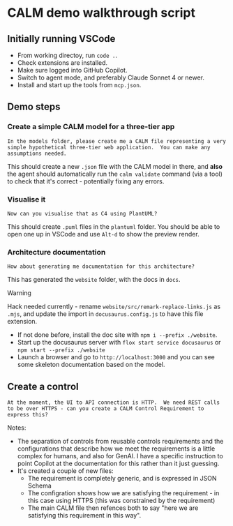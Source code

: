 # CALM demo walkthrough script

## Initially running VSCode

* From working directoy, run `code .`.
* Check extensions are installed.
* Make sure logged into GitHub Copilot.
* Switch to agent mode, and preferably Claude Sonnet 4 or newer.
* Install and start up the tools from `mcp.json`.


## Demo steps

### Create a simple CALM model for a three-tier app

```prompt
In the models folder, please create me a CALM file representing a very simple hypothetical three-tier web application.  You can make any assumptions needed.
```

This should create a new `.json` file with the CALM model in there, and **also** the agent should automatically run the `calm validate` command (via a tool) to check that it's correct - potentially fixing any errors.


### Visualise it

```prompt
Now can you visualise that as C4 using PlantUML?
```

This should create `.puml` files in the `plantuml` folder.  You should be able to open one up in VSCode and use `Alt-d` to show the preview render.


### Architecture documentation

```prompt
How about generating me documentation for this architecture?
```
This has generated the `website` folder, with the docs in `docs`.

> [!WARNING]
> Hack needed currently - rename `website/src/remark-replace-links.js` as `.mjs`, and update the import in `docusaurus.config.js` to have this file extension.

* If not done before, install the doc site with `npm i --prefix ./website`.
* Start up the docusaurus server with `flox start service docusaurus` or `npm start --prefix ./website`
* Launch a browser and go to `http://localhost:3000` and you can see some skeleton documentation based on the model.



## Create a control

```prompt
At the moment, the UI to API connection is HTTP.  We need REST calls to be over HTTPS - can you create a CALM Control Requirement to express this?
```

Notes:
- The separation of controls from reusable controls requirements and the configurations that describe how we meet the requirements is a little complex for humans, and also for GenAI.  I have a specific instruction to point Copilot at the documentation for this rather than it just guessing.
- It's created a couple of new files:
   - The requirement is completely generic, and is expressed in JSON Schema
   - The configration shows how we are satisfying the requirement - in this case using HTTPS (this was constrained by the requirement)
   - The main CALM file then refences both to say "here we are satisfying this requirement in this way".

